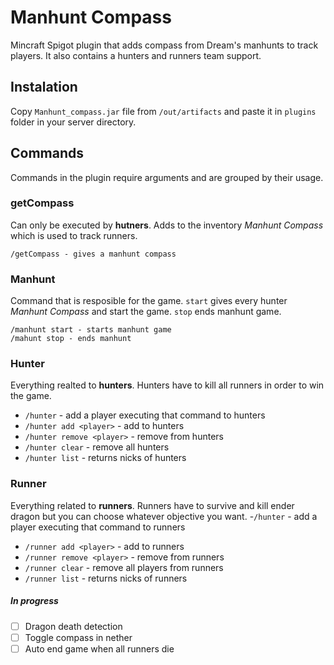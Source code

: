 # Manhunt Compass
Mincraft Spigot plugin that adds compass from Dream's manhunts to track players.
It also contains a hunters and runners team support.

## Instalation
Copy `Manhunt_compass.jar` file from `/out/artifacts` and paste it in `plugins` folder in your server directory.

## Commands
Commands in the plugin require arguments and are grouped by their usage.

### getCompass
Can only be executed by **hutners**. Adds to the inventory _Manhunt Compass_ which is used to track runners.
```aidl
/getCompass - gives a manhunt compass
```
### Manhunt
Command that is resposible for the game. `start` gives every hunter _Manhunt Compass_ and start the game. `stop` ends manhunt game.
```aidl
/manhunt start - starts manhunt game
/mahunt stop - ends manhunt
```
### Hunter
Everything realted to **hunters**. Hunters have to kill all runners in order to win the game.

- `/hunter` - add a player executing that command to hunters
- `/hunter add <player>` - add <player> to hunters
- `/hunter remove <player>` - remove <player> from hunters
- `/hunter clear` - remove all hunters
- `/hunter list` - returns nicks of hunters
### Runner
Everything related to **runners**. Runners have to survive and kill ender dragon but you can choose whatever objective you want.
-`/hunter` - add a player executing that command to runners
- `/runner add <player>` - add <player> to runners
- `/runner remove <player>` - remove <player> from runners
- `/runner clear` - remove all players from runners
- `/runner list` - returns nicks of runners

##### In progress
- [ ] Dragon death detection
- [ ] Toggle compass in nether
- [ ] Auto end game when all runners die
